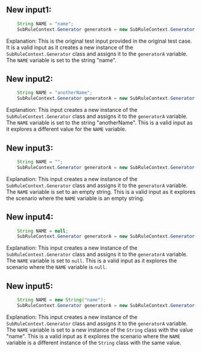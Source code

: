 ## New input1:
```java
    String NAME = "name";
    SubRuleContext.Generator generatorA = new SubRuleContext.Generator();
```
Explanation: This is the original test input provided in the original test case. It is a valid input as it creates a new instance of the `SubRuleContext.Generator` class and assigns it to the `generatorA` variable. The `NAME` variable is set to the string "name".

## New input2:
```java
    String NAME = "anotherName";
    SubRuleContext.Generator generatorA = new SubRuleContext.Generator();
```
Explanation: This input creates a new instance of the `SubRuleContext.Generator` class and assigns it to the `generatorA` variable. The `NAME` variable is set to the string "anotherName". This is a valid input as it explores a different value for the `NAME` variable.

## New input3:
```java
    String NAME = "";
    SubRuleContext.Generator generatorA = new SubRuleContext.Generator();
```
Explanation: This input creates a new instance of the `SubRuleContext.Generator` class and assigns it to the `generatorA` variable. The `NAME` variable is set to an empty string. This is a valid input as it explores the scenario where the `NAME` variable is an empty string.

## New input4:
```java
    String NAME = null;
    SubRuleContext.Generator generatorA = new SubRuleContext.Generator();
```
Explanation: This input creates a new instance of the `SubRuleContext.Generator` class and assigns it to the `generatorA` variable. The `NAME` variable is set to `null`. This is a valid input as it explores the scenario where the `NAME` variable is `null`.

## New input5:
```java
    String NAME = new String("name");
    SubRuleContext.Generator generatorA = new SubRuleContext.Generator();
```
Explanation: This input creates a new instance of the `SubRuleContext.Generator` class and assigns it to the `generatorA` variable. The `NAME` variable is set to a new instance of the `String` class with the value "name". This is a valid input as it explores the scenario where the `NAME` variable is a different instance of the `String` class with the same value.